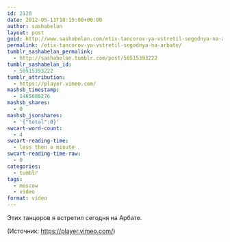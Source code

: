 ```yaml
---
id: 2120
date: 2012-05-11T18:15:00+00:00
author: sashabelan
layout: post
guid: http://www.sashabelan.com/etix-tancorov-ya-vstretil-segodnya-na-arbate/
permalink: /etix-tancorov-ya-vstretil-segodnya-na-arbate/
tumblr_sashabelan_permalink:
  - http://sashabelan.tumblr.com/post/50515393222
tumblr_sashabelan_id:
  - 50515393222
tumblr_attribution:
  - https://player.vimeo.com/
mashsb_timestamp:
  - 1465686276
mashsb_shares:
  - 0
mashsb_jsonshares:
  - '{"total":0}'
swcart-word-count:
  - 4
swcart-reading-time:
  - less then a minute
swcart-reading-time-raw:
  - 0
categories:
  - tumblr
tags:
  - moscow
  - video
format: video
---
```

<span>Этих танцоров я встретил сегодня на Арбате.</span>

<div class="attribution">
  (<span>Источник:</span> <a href="https://player.vimeo.com/">https://player.vimeo.com/</a>)
</div>